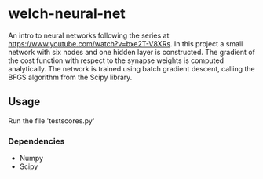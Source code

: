 # welch-neural-net
An intro to neural networks following the series at https://www.youtube.com/watch?v=bxe2T-V8XRs. In this project a small network with six nodes and one hidden layer is constructed. The gradient of the cost function with respect to the synapse weights is computed analytically. 
The network is trained using batch gradient descent, calling the BFGS algorithm from the Scipy library.

## Usage
Run the file 'testscores.py'

### Dependencies
- Numpy
- Scipy
